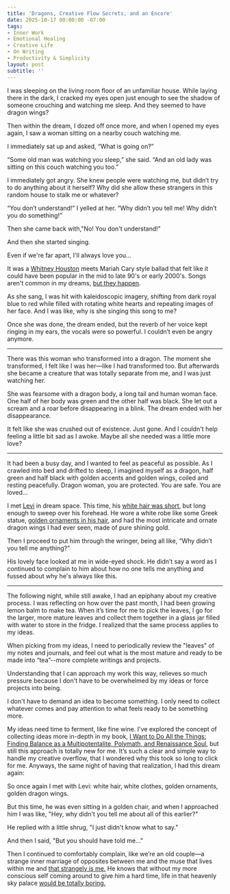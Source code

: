 ```yaml
---
title: 'Dragons, Creative Flow Secrets, and an Encore'
date: 2025-10-17 00:00:00 -07:00
tags:
- Inner Work 
- Emotional Healing
- Creative Life
- On Writing
- Productivity & Simplicity 
layout: post
subtitle: ''
---
```


I was sleeping on the living room floor of an unfamiliar house. While laying there in the dark, I cracked my eyes open just enough to see the shadow of someone crouching and watching me sleep. And they seemed to have dragon wings?

Then within the dream, I dozed off once more, and when I opened my eyes again, I saw a woman sitting on a nearby couch watching me. 

I immediately sat up and asked, “What is going on?” 

“Some old man was watching you sleep,” she said. “And an old lady was sitting on this couch watching you too.”

I immediately got angry. She knew people were watching me, but didn’t try to do anything about it herself? Why did she allow these strangers in this random house to stalk me or whatever?

“You don’t understand!” I yelled at her. “Why didn’t you tell me! Why didn’t you do something!”

Then she came back with,"No! You don't understand!" 

And then she started singing.

Even if we're far apart, I'll always love you…

It was a [Whitney Houston](https://youtu.be/3JWTaaS7LdU?si=KYbbjQ76h5JkcBk_) meets Mariah Cary style ballad that felt like it could have been popular in the mid to late 90's or early 2000's. Songs aren't common in my dreams, [but they happen](https://arcadiapage.com/2025-03-24-From-Seeking-to-Surrender-a-Journey-of-Self-Integration/). 

As she sang, I was hit with kaleidoscopic imagery, shifting from dark royal blue to red while filled with rotating white hearts and repeating images of her face. And I was like, why is she singing this song to me? 

Once she was done, the dream ended, but the reverb of her voice kept ringing in my ears, the vocals were so powerful. I couldn’t even be angry anymore. 

***

There was this woman who transformed into a dragon. The moment she transformed, I felt like I was her—like I had transformed too. But afterwards she became a creature that was totally separate from me, and I was just watching her. 

She was fearsome with a dragon body, a long tail and human woman face. One half of her body was green and the other half was black. She let out a scream and a roar before disappearing in a blink. The dream ended with her disappearance.

It felt like she was crushed out of existence. Just gone. And I couldn't help feeling a little bit sad as I awoke. Maybe all she needed was a little more love?

***

It had been a busy day, and I wanted to feel as peaceful as possible. As I crawled into bed and drifted to sleep, I imagined myself as a dragon, half green and half black with golden accents and golden wings, coiled and resting peacefully. Dragon woman, you are protected. You are safe. You are loved…

I met [Levi](https://arcadiapage.com/2025-09-28-omnigirl-eight/) in dream space. This time, his [white hair was short](https://arcadiapage.com/2025-04-16-You-Are-My-Inspiration/), but long enough to sweep over his forehead. He wore a white robe like some Greek statue, [golden ornaments in his hair](https://arcadiapage.com/2024-11-04-Fascinating-Hair-Symbolism/), and had the most intricate and ornate dragon wings I had ever seen, made of pure shining gold. 

Then I proceed to put him through the wringer, being all like, “Why didn’t you tell me anything?”

His lovely face looked at me in wide-eyed shock. He didn’t say a word as I continued to complain to him about how no one tells me anything and fussed about why he's always like this. 

***

The following night, while still awake, I had an epiphany about my creative process. I was reflecting on how over the past month, I had been growing lemon balm to make tea. When it’s time for me to pick the leaves, I go for the larger, more mature leaves and collect them together in a glass jar filled with water to store in the fridge. I realized that the same process applies to my ideas. 

When picking from my ideas, I need to periodically review the "leaves" of my notes and journals, and feel out what is the most mature and ready to be made into “tea”--more complete writings and projects. 

Understanding that I can approach my work this way, relieves so much pressure because I don't have to be overwhelmed by my ideas or force projects into being.

I don't have to demand an idea to become something. I only need to collect whatever comes and pay attention to what feels ready to be something more.

My ideas need time to ferment, like fine wine. I've explored the concept of collecting ideas more in-depth in my book, [I Want to Do All the Things: Finding Balance as a Multipotentalite, Polymath, and Renaissance Soul,](https://payhip.com/b/4ljG) but still this approach is totally new for me. It’s such a clear and simple way to handle my creative overflow, that I wondered why this took so long to click for me. Anyways, the same night of having that realization, I had this dream again:

So once again I met with Levi: white hair, white clothes, golden ornaments, golden dragon wings. 

But this time, he was even sitting in a golden chair, and when I approached him I was like, "Hey, why didn't you tell me about all of this earlier?" 

He replied with a little shrug, "I just didn't know what to say." 

And then I said, "But you should have told me..." 

Then I continued to comfortably complain, like we’re an old couple—a strange inner marriage of opposites between me and the muse that lives within me and [that strangely is me.](https://arcadiapage.com/2025-10-14-recollecting-the-lost-pieces-of-myself/) He knows that without my more conscious self coming around to give him a hard time, life in that heavenly sky palace [would be totally boring.](https://arcadiapage.com/2025-03-24-From-Seeking-to-Surrender-a-Journey-of-Self-Integration/)
